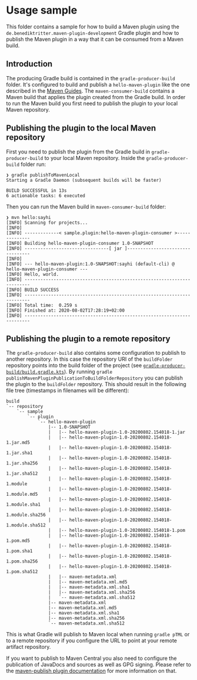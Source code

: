 # Usage sample

This folder contains a sample for how to build a Maven plugin using the `de.benediktritter.maven-plugin-development` Gradle plugin and how to publish the Maven plugin in a way that it can be consumed from a Maven build.

## Introduction

The producing Gradle build is contained in the `gradle-producer-build` folder.
It's configured to build and publish a `hello-maven-plugin` like the one described in the [Maven Guides](https://maven.apache.org/guides/plugin/guide-java-plugin-development.html).
The `maven-consumer-build` contains a Maven build that applies the plugin created from the Gradle build.
In order to run the Maven build you first need to publish the plugin to your local Maven repository.

## Publishing the plugin to the local Maven repository

First you need to publish the plugin from the Gradle build in `gradle-producer-build` to your local Maven repository.
Inside the `gradle-producer-build` folder run:

```shell
❯ gradle publishToMavenLocal
Starting a Gradle Daemon (subsequent builds will be faster)

BUILD SUCCESSFUL in 13s
6 actionable tasks: 6 executed
```

Then you can run the Maven build in `maven-consumer-build` folder:

```shell
❯ mvn hello:sayhi
[INFO] Scanning for projects...
[INFO]
[INFO] -------------< sample.plugin:hello-maven-plugin-consumer >--------------
[INFO] Building hello-maven-plugin-consumer 1.0-SNAPSHOT
[INFO] --------------------------------[ jar ]---------------------------------
[INFO]
[INFO] --- hello-maven-plugin:1.0-SNAPSHOT:sayhi (default-cli) @ hello-maven-plugin-consumer ---
[INFO] Hello, world.
[INFO] ------------------------------------------------------------------------
[INFO] BUILD SUCCESS
[INFO] ------------------------------------------------------------------------
[INFO] Total time:  0.259 s
[INFO] Finished at: 2020-08-02T17:28:19+02:00
[INFO] ------------------------------------------------------------------------
```

## Publishing the plugin to a remote repository

The `gradle-producer-build` also contains some configuration to publish to another repository.
In this case the repository URI of the `buildFolder` repository points into the build folder of the project (see [`gradle-producer-build/build.gradle.kts`](https://github.com/gradlex-org/maven-plugin-development/blob/master/example/gradle-producer-build/build.gradle.kts)).
By running `gradle publishMavenPluginPublicationToBuildFolderRepository` you can publish the plugin to the `buildFolder` repository.
This should result in the following file tree (timestamps in filenames will be different):

```
build
`-- repository
    `-- sample
        `-- plugin
            `-- hello-maven-plugin
                |-- 1.0-SNAPSHOT
                |   |-- hello-maven-plugin-1.0-20200802.154018-1.jar
                |   |-- hello-maven-plugin-1.0-20200802.154018-1.jar.md5
                |   |-- hello-maven-plugin-1.0-20200802.154018-1.jar.sha1
                |   |-- hello-maven-plugin-1.0-20200802.154018-1.jar.sha256
                |   |-- hello-maven-plugin-1.0-20200802.154018-1.jar.sha512
                |   |-- hello-maven-plugin-1.0-20200802.154018-1.module
                |   |-- hello-maven-plugin-1.0-20200802.154018-1.module.md5
                |   |-- hello-maven-plugin-1.0-20200802.154018-1.module.sha1
                |   |-- hello-maven-plugin-1.0-20200802.154018-1.module.sha256
                |   |-- hello-maven-plugin-1.0-20200802.154018-1.module.sha512
                |   |-- hello-maven-plugin-1.0-20200802.154018-1.pom
                |   |-- hello-maven-plugin-1.0-20200802.154018-1.pom.md5
                |   |-- hello-maven-plugin-1.0-20200802.154018-1.pom.sha1
                |   |-- hello-maven-plugin-1.0-20200802.154018-1.pom.sha256
                |   |-- hello-maven-plugin-1.0-20200802.154018-1.pom.sha512
                |   |-- maven-metadata.xml
                |   |-- maven-metadata.xml.md5
                |   |-- maven-metadata.xml.sha1
                |   |-- maven-metadata.xml.sha256
                |   `-- maven-metadata.xml.sha512
                |-- maven-metadata.xml
                |-- maven-metadata.xml.md5
                |-- maven-metadata.xml.sha1
                |-- maven-metadata.xml.sha256
                `-- maven-metadata.xml.sha512
```

This is what Gradle will publish to Maven local when running `gradle pTML` or to a remote repository if you configure the URL to point at your remote artifact repository.

If you want to publish to Maven Central you also need to configure the publication of JavaDocs and sources as well as GPG signing.
Please refer to the [maven-publish plugin documentation](https://docs.gradle.org/current/userguide/publishing_maven.html#publishing_maven:complete_example) for more information on that.
